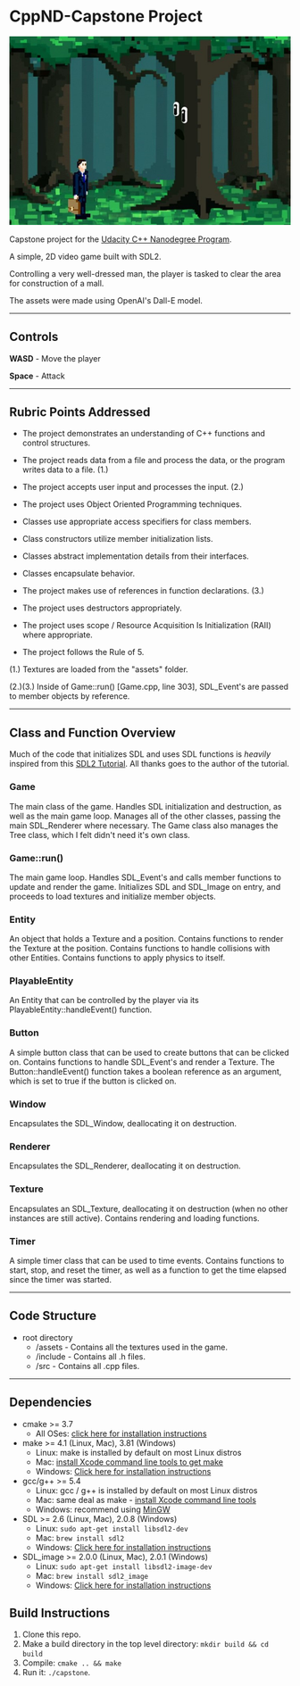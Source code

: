 # CppND-Capstone Project

![Screenshot of the game](./assets/screenshot.jpg)

Capstone project for the [Udacity C++ Nanodegree Program](https://www.udacity.com/course/c-plus-plus-nanodegree--nd213).

A simple, 2D video game built with SDL2. 

Controlling a very well-dressed man, the player is tasked to clear the area for construction of a mall.

The assets were made using OpenAI's Dall-E model.

---

## Controls

**WASD** - Move the player

**Space** - Attack

---

## Rubric Points Addressed

* The project demonstrates an understanding of C++ functions and control structures.
* The project reads data from a file and process the data, or the program writes data to a file. (1.)
* The project accepts user input and processes the input. (2.)

* The project uses Object Oriented Programming techniques.
* Classes use appropriate access specifiers for class members.
* Class constructors utilize member initialization lists.
* Classes abstract implementation details from their interfaces.
* Classes encapsulate behavior.

* The project makes use of references in function declarations. (3.)
* The project uses destructors appropriately.
* The project uses scope / Resource Acquisition Is Initialization (RAII) where appropriate.
* The project follows the Rule of 5.

(1.) Textures are loaded from the "assets" folder.

(2.)(3.) Inside of Game::run() \[Game.cpp, line 303], SDL_Event's are passed to member objects by reference.

---

## Class and Function Overview

Much of the code that initializes SDL and uses SDL functions is *heavily* inspired from this [SDL2 Tutorial](https://lazyfoo.net/tutorials/SDL/index.php). All thanks goes to the author of the tutorial.

### **Game**

The main class of the game. Handles SDL initialization and destruction, as well as the main game loop. 
Manages all of the other classes, passing the main SDL_Renderer where necessary. 
The Game class also manages the Tree class, which I felt didn't need it's own class. 

### **Game::run()**

The main game loop. 
Handles SDL_Event's and calls member functions to update and render the game. 
Initializes SDL and SDL_Image on entry, and proceeds to load textures and initialize member objects.

### **Entity**

An object that holds a Texture and a position.
Contains functions to render the Texture at the position.
Contains functions to handle collisions with other Entities.
Contains functions to apply physics to itself.

### **PlayableEntity**

An Entity that can be controlled by the player via its PlayableEntity::handleEvent() function.

### **Button**

A simple button class that can be used to create buttons that can be clicked on.
Contains functions to handle SDL_Event's and render a Texture.
The Button::handleEvent() function takes a boolean reference as an argument, which is set to true if the button is clicked on.

### **Window**

Encapsulates the SDL_Window, deallocating it on destruction.

### **Renderer**

Encapsulates the SDL_Renderer, deallocating it on destruction.

### **Texture**

Encapsulates an SDL_Texture, deallocating it on destruction (when no other instances are still active).
Contains rendering and loading functions.

### **Timer**

A simple timer class that can be used to time events. 
Contains functions to start, stop, and reset the timer, as well as a function to get the time elapsed since the timer was started.

---

## Code Structure

* root directory
  * /assets - Contains all the textures used in the game.
  * /include - Contains all .h files.
  * /src - Contains all .cpp files.

---

## Dependencies
* cmake >= 3.7
  * All OSes: [click here for installation instructions](https://cmake.org/install/)
* make >= 4.1 (Linux, Mac), 3.81 (Windows)
  * Linux: make is installed by default on most Linux distros
  * Mac: [install Xcode command line tools to get make](https://developer.apple.com/xcode/features/)
  * Windows: [Click here for installation instructions](http://gnuwin32.sourceforge.net/packages/make.htm)
* gcc/g++ >= 5.4
  * Linux: gcc / g++ is installed by default on most Linux distros
  * Mac: same deal as make - [install Xcode command line tools](https://developer.apple.com/xcode/features/)
  * Windows: recommend using [MinGW](http://www.mingw.org/)
* SDL >= 2.6 (Linux, Mac), 2.0.8 (Windows)
  * Linux: `sudo apt-get install libsdl2-dev`
  * Mac: `brew install sdl2`
  * Windows: [Click here for installation instructions](https://wiki.libsdl.org/Installation)
* SDL_image >= 2.0.0 (Linux, Mac), 2.0.1 (Windows)
  * Linux: `sudo apt-get install libsdl2-image-dev`
  * Mac: `brew install sdl2_image`
  * Windows: [Click here for installation instructions](https://www.libsdl.org/projects/SDL_image/)

## Build Instructions

1. Clone this repo.
2. Make a build directory in the top level directory: `mkdir build && cd build`
3. Compile: `cmake .. && make`
4. Run it: `./capstone`.